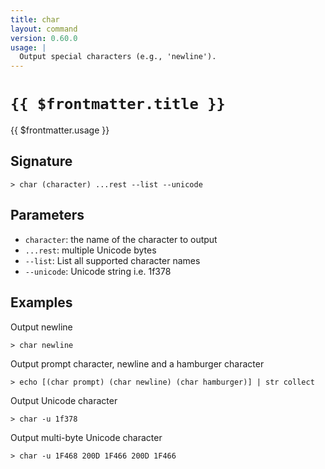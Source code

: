 ```yaml
---
title: char
layout: command
version: 0.60.0
usage: |
  Output special characters (e.g., 'newline').
---
```


# `{{ $frontmatter.title }}`

<div style='white-space: pre-wrap;'>{{ $frontmatter.usage }}</div>

## Signature

```> char (character) ...rest --list --unicode```

## Parameters

 -  `character`: the name of the character to output
 -  `...rest`: multiple Unicode bytes
 -  `--list`: List all supported character names
 -  `--unicode`: Unicode string i.e. 1f378

## Examples

Output newline
```shell
> char newline
```

Output prompt character, newline and a hamburger character
```shell
> echo [(char prompt) (char newline) (char hamburger)] | str collect
```

Output Unicode character
```shell
> char -u 1f378
```

Output multi-byte Unicode character
```shell
> char -u 1F468 200D 1F466 200D 1F466
```
